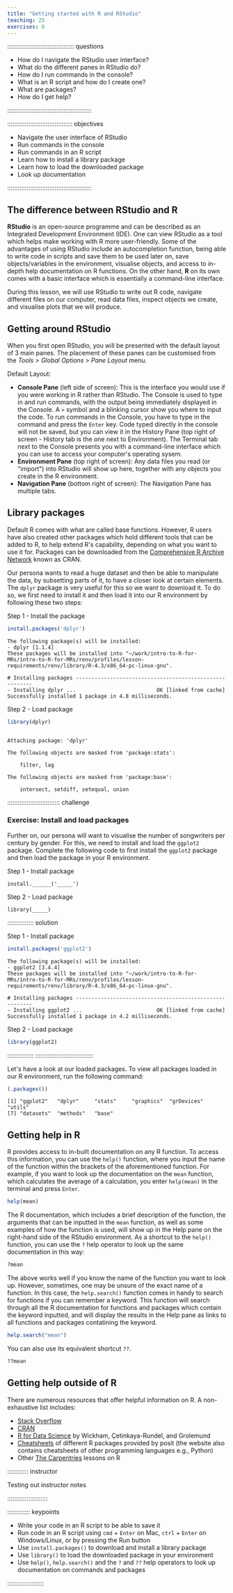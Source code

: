 ```yaml
---
title: "Getting started with R and RStudio"
teaching: 25
exercises: 0
---
```


:::::::::::::::::::::::::::::::::::::: questions 

- How do I navigate the RStudio user interface?
- What do the different panes in RStudio do?
- How do I run commands in the console?
- What is an R script and how do I create one?
- What are packages?
- How do I get help?

::::::::::::::::::::::::::::::::::::::::::::::::

::::::::::::::::::::::::::::::::::::: objectives

- Navigate the user interface of RStudio
- Run commands in the console
- Run commands in an R script
- Learn how to install a library package
- Learn how to load the downloaded package
- Look up documentation

::::::::::::::::::::::::::::::::::::::::::::::::

## The difference between RStudio and R

**RStudio** is an open-source programme and can be described as an Integrated Development Environment (IDE). One can view RStudio as a tool which helps make working with R more user-friendly. Some of the advantages of using RStudio include an autocompletion function, being able to write code in scripts and save them to be used later on, save objects/variables in the environment, visualise objects, and access to in-depth help documentation on R functions. On the other hand, **R** on its own comes with a basic interface which is essentially a command-line interface.

During this lesson, we will use RStudio to write out R code, navigate different files on our computer, read data files, inspect objects we create, and visualise plots that we will produce.

## Getting around RStudio 

When you first open RStudio, you will be presented with the default layout of 3 main panes. The placement of these panes can be customised from the *Tools > Global Options > Pane Layout* menu. 

Default Layout: 

- **Console Pane** (left side of screen): This is the interface you would use if you were working in R rather than RStudio. The Console is used to type in and run commands, with the output being immediately displayed in the Console. A `>` symbol and a blinking cursor show you where to input the code. To run commands in the Console, you have to type in the command and press the `Enter` key. Code typed directly in the console will not be saved, but you can view it in the History Pane (top right of screen - History tab is the one next to Environment). The Terminal tab next to the Console presents you with a command-line interface which you can use to access your computer's operating sysem. 
- **Environment Pane** (top right of screen): Any data files you read (or "import") into RStudio will show up here, together with any objects you create in the R environment.
- **Navigation Pane** (bottom right of screen): The Navigation Pane has multiple tabs. 


## Library packages

Default R comes with what are called base functions. However, R users have also created other packages which hold different tools that can be added to R, to help extend R's capability, depending on what you want to use it for. Packages can be downloaded from the [Comprehensive R Archive Network](https://cran.r-project.org) known as CRAN.

Our persona wants to read a huge dataset and then be able to manipulate the data, by subsetting parts of it, to have a closer look at certain elements. The `dplyr` package is very useful for this so we want to download it. To do so, we first need to install it and then load it into our R environment by following these two steps: 

Step 1 - Install the package   


```r
install.packages('dplyr')
```

```{.output}
The following package(s) will be installed:
- dplyr [1.1.4]
These packages will be installed into "~/work/intro-to-R-for-MRs/intro-to-R-for-MRs/renv/profiles/lesson-requirements/renv/library/R-4.3/x86_64-pc-linux-gnu".

# Installing packages --------------------------------------------------------
- Installing dplyr ...                          OK [linked from cache]
Successfully installed 1 package in 4.8 milliseconds.
```

Step 2 - Load package   


```r
library(dplyr)
```

```{.output}

Attaching package: 'dplyr'
```

```{.output}
The following objects are masked from 'package:stats':

    filter, lag
```

```{.output}
The following objects are masked from 'package:base':

    intersect, setdiff, setequal, union
```

:::::::::::::::::::::::::::::: challenge

### Exercise: Install and load packages

Further on, our persona will want to visualise the number of songwriters per century by gender. For this, we need to install and load the `ggplot2` package. Complete the following code to first install the `ggplot2` package and then load the package in your R environment.

Step 1 - Install package

```
install.______('_____')
```

Step 2 - Load package

```
library(_____)
```

::::::::::::::: solution

Step 1 - Install package


```r
install.packages('ggplot2')
```

```{.output}
The following package(s) will be installed:
- ggplot2 [3.4.4]
These packages will be installed into "~/work/intro-to-R-for-MRs/intro-to-R-for-MRs/renv/profiles/lesson-requirements/renv/library/R-4.3/x86_64-pc-linux-gnu".

# Installing packages --------------------------------------------------------
- Installing ggplot2 ...                        OK [linked from cache]
Successfully installed 1 package in 4.2 milliseconds.
```

Step 2 - Load package


```r
library(ggplot2)
```
:::::::::::::::
:::::::::::::::::::::::::::::::::

Let's have a look at our loaded packages. To view all packages loaded in our R environment, run the following command:


```r
(.packages())
```

```{.output}
[1] "ggplot2"   "dplyr"     "stats"     "graphics"  "grDevices" "utils"    
[7] "datasets"  "methods"   "base"     
```

## Getting help in R

R provides access to in-built documentation on any R function. To access this information, you can use the `help()` function, where you input the name of the function within the brackets of the aforementioned function. For example, if you want to look up the documentation on the `mean` function, which calculates the average of a calculation, you enter `help(mean)` in the terminal and press `Enter`.


```r
help(mean)
```

The R documentation, which includes a brief description of the function, the arguments that can be inputted in the `mean` function, as well as some examples of how the function is used, will show up in the Help pane on the right-hand side of the RStudio environment. As a shortcut to the `help()` function, you can use the `?` help operator to look up the same documentation in this way:


```r
?mean
```

The above works well if you know the name of the function you want to look up. However, sometimes, one may be unsure of the exact name of a function. In this case, the `help.search()` function comes in handy to search for functions if you can remember a keyword. This function will search through all the R documentation for functions and packages which contain the keyword inputted, and will display the results in the Help pane as links to all functions and packages contatining the keyword.


```r
help.search("mean")
```

You can also use its equivalent shortcut `??`.


```r
??mean
```

## Getting help outside of R 

There are numerous resources that offer helpful information on R. A non-exhaustive list includes: 

- [Stack Overflow](https://stackoverflow.com)
- [CRAN](https://cran.r-project.org/web/packages/available_packages_by_name.html)
- [R for Data Science](https://r4ds.hadley.nz/intro) by Wickham, Çetinkaya-Rundel, and Grolemund
- [Cheatsheets](https://posit.co/resources/cheatsheets/) of different R packages provided by posit (the website also contains cheatsheets of other programming languages e.g., Python)
- Other [The Carpentries](https://carpentries.org/index.html) lessons on R

:::::::::::: instructor

Testing out instructor notes 

:::::::::::::::::::::::

::::::::::::: keypoints

- Write your code in an R script to be able to save it
- Run code in an R script using `cmd` + `Enter` on Mac, `ctrl` + `Enter` on Windows/Linux, or by pressing the Run button
- Use `install.packages()` to download and install a library package
- Use `library()` to load the downloaded package in your environment
- Use `help()`, `help.search()` and the `?` and `??` help operators to look up documentation on commands and packages

:::::::::::::::::::::
